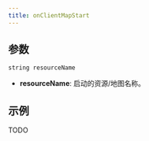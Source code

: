 ```yaml
---
title: onClientMapStart
---
```


参数
----------

```
string resourceName
```

- **resourceName**:  启动的资源/地图名称。

示例
--------

TODO
